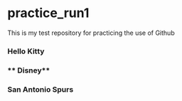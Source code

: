 # practice_run1
This is my test repository for practicing the use of Github
### Hello Kitty
### ** Disney**
### San Antonio Spurs

